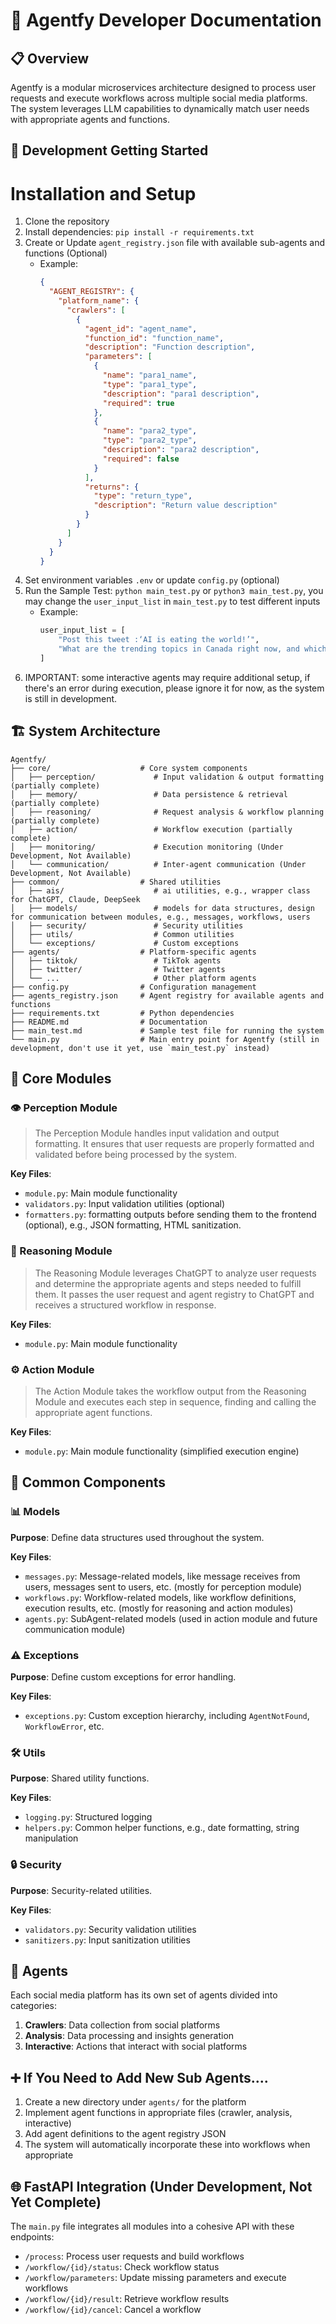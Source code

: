 # 🚀 Agentfy Developer Documentation

## 📋 Overview

Agentfy is a modular microservices architecture designed to process user requests and execute workflows across multiple social media platforms. The system leverages LLM capabilities to dynamically match user needs with appropriate agents and functions.

## 🚦 Development Getting Started

# Installation and Setup

1. Clone the repository
2. Install dependencies: `pip install -r requirements.txt`
3. Create or Update `agent_registry.json` file with available sub-agents and functions (Optional)
   - Example:
     ```json
     {
       "AGENT_REGISTRY": {
         "platform_name": {
           "crawlers": [
             {
               "agent_id": "agent_name",
               "function_id": "function_name",
               "description": "Function description",
               "parameters": [
                 {
                   "name": "para1_name",
                   "type": "para1_type",
                   "description": "para1 description",
                   "required": true
                 },
                 {
                   "name": "para2_type",
                   "type": "para2_type",
                   "description": "para2 description",
                   "required": false
                 }
               ],
               "returns": {
                 "type": "return_type",
                 "description": "Return value description"
               }
             }
           ]
         }
       }
     }
     ```
4. Set environment variables `.env` or update `config.py` (optional)
5. Run the Sample Test: `python main_test.py` or `python3 main_test.py`, you may change the `user_input_list` in `main_test.py` to test different inputs
   - Example:
     ```python
     user_input_list = [
         "Post this tweet :‘AI is eating the world!’",
         "What are the trending topics in Canada right now, and which ones are tech-related?",
     ]
     ```
6. IMPORTANT: some interactive agents may require additional setup, if there's an error during execution, please ignore it for now, as the system is still in development.

## 🏗️ System Architecture

```
Agentfy/
├── core/                    # Core system components
│   ├── perception/             # Input validation & output formatting (partially complete)
│   ├── memory/                 # Data persistence & retrieval (partially complete)
│   ├── reasoning/              # Request analysis & workflow planning (partially complete)
│   ├── action/                 # Workflow execution (partially complete)
│   ├── monitoring/             # Execution monitoring (Under Development, Not Available)
│   └── communication/          # Inter-agent communication (Under Development, Not Available)
├── common/                  # Shared utilities 
│   ├── ais/                    # ai utilities, e.g., wrapper class for ChatGPT, Claude, DeepSeek
│   ├── models/                 # models for data structures, design for communication between modules, e.g., messages, workflows, users
│   ├── security/               # Security utilities
│   ├── utils/                  # Common utilities  
│   └── exceptions/             # Custom exceptions
├── agents/                  # Platform-specific agents
│   ├── tiktok/                 # TikTok agents
│   ├── twitter/                # Twitter agents
│   └── ...                     # Other platform agents
├── config.py                # Configuration management 
├── agents_registry.json     # Agent registry for available agents and functions
├── requirements.txt         # Python dependencies
├── README.md                # Documentation
├── main_test.md             # Sample test file for running the system
└── main.py                  # Main entry point for Agentfy (still in development, don't use it yet, use `main_test.py` instead)

```

## 🧩 Core Modules

### 👁️ Perception Module

> The Perception Module handles input validation and output formatting. It ensures that user requests are properly formatted and validated before being processed by the system.

**Key Files**:
- `module.py`: Main module functionality
- `validators.py`: Input validation utilities (optional)
- `formatters.py`: formatting outputs before sending them to the frontend (optional), e.g., JSON formatting, HTML sanitization.

### 🤔 Reasoning Module

> The Reasoning Module leverages ChatGPT to analyze user requests and determine the appropriate agents and steps needed to fulfill them. It passes the user request and agent registry to ChatGPT and receives a structured workflow in response.

**Key Files**:
- `module.py`: Main module functionality

### ⚙️ Action Module

> The Action Module takes the workflow output from the Reasoning Module and executes each step in sequence, finding and calling the appropriate agent functions.

**Key Files**:
- `module.py`: Main module functionality (simplified execution engine)

## 🔧 Common Components

### 📊 Models

**Purpose**: Define data structures used throughout the system.

**Key Files**:
- `messages.py`: Message-related models, like message receives from users, messages sent to users, etc. (mostly for perception module)
- `workflows.py`: Workflow-related models, like workflow definitions, execution results, etc. (mostly for reasoning and action modules)
- `agents.py`: SubAgent-related models (used in action module and future communication module)

### ⚠️ Exceptions

**Purpose**: Define custom exceptions for error handling.

**Key Files**:
- `exceptions.py`: Custom exception hierarchy, including `AgentNotFound`, `WorkflowError`, etc.

### 🛠️ Utils

**Purpose**: Shared utility functions.

**Key Files**:
- `logging.py`: Structured logging
- `helpers.py`: Common helper functions, e.g., date formatting, string manipulation

### 🔒 Security

**Purpose**: Security-related utilities.

**Key Files**:
- `validators.py`: Security validation utilities
- `sanitizers.py`: Input sanitization utilities

## 🤖 Agents

Each social media platform has its own set of agents divided into categories:

1. **Crawlers**: Data collection from social platforms
2. **Analysis**: Data processing and insights generation
3. **Interactive**: Actions that interact with social platforms

## ➕ If You Need to Add New Sub Agents....

1. Create a new directory under `agents/` for the platform
2. Implement agent functions in appropriate files (crawler, analysis, interactive)
3. Add agent definitions to the agent registry JSON
4. The system will automatically incorporate these into workflows when appropriate


## 🌐 FastAPI Integration (Under Development, Not Yet Complete)

The `main.py` file integrates all modules into a cohesive API with these endpoints:

- `/process`: Process user requests and build workflows
- `/workflow/{id}/status`: Check workflow status
- `/workflow/parameters`: Update missing parameters and execute workflows
- `/workflow/{id}/result`: Retrieve workflow results
- `/workflow/{id}/cancel`: Cancel a workflow
